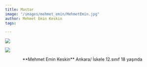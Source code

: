```yaml
---
title: Mastar
image: "/images/mehmet_emin/MehmetEmin.jpg"
author: Mehmet Emin Keskin
tags:

---
```


![](/images/mehmet_emin/mehmet_emin1.jpg)

<img class="special-img-class" src="/images/mehmet_emin/mehmet_emin1.jpg"/>

<p align="center">  
**Mehmet Emin Keskin**
Ankara/ İskele  
12.sınıf  
18 yaşında  
</p>
